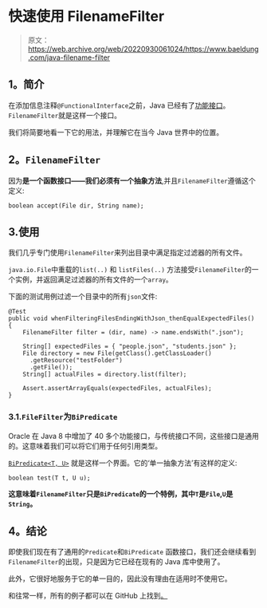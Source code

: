 # 快速使用 FilenameFilter

> 原文：<https://web.archive.org/web/20220930061024/https://www.baeldung.com/java-filename-filter>

## 1。简介

在添加信息注释`@FunctionalInterface`之前，Java 已经有了[功能接口](/web/20220526040357/https://www.baeldung.com/java-8-functional-interfaces)。`FilenameFilter`就是这样一个接口。

我们将简要地看一下它的用法，并理解它在当今 Java 世界中的位置。

## 2。`FilenameFilter`

因为**是一个函数接口——我们必须有一个抽象方法**,并且`FilenameFilter`遵循这个定义:

```
boolean accept(File dir, String name);
```

## 3.使用

我们几乎专门使用`FilenameFilter`来列出目录中满足指定过滤器的所有文件。

`java.io.File`中重载的`list(..)` 和 `listFiles(..)` 方法接受`FilenameFilter`的一个实例，并返回满足过滤器的所有文件的一个`array`。

下面的测试用例过滤一个目录中的所有`json`文件:

```
@Test
public void whenFilteringFilesEndingWithJson_thenEqualExpectedFiles() {
    FilenameFilter filter = (dir, name) -> name.endsWith(".json");

    String[] expectedFiles = { "people.json", "students.json" };
    File directory = new File(getClass().getClassLoader()
      .getResource("testFolder")
      .getFile());
    String[] actualFiles = directory.list(filter);

    Assert.assertArrayEquals(expectedFiles, actualFiles);
}
```

### 3.1.`FileFilter`为`BiPredicate`

Oracle 在 Java 8 中增加了 40 多个功能接口，与传统接口不同，这些接口是通用的。这意味着我们可以将它们用于任何引用类型。

[`BiPredicate<T, U>`](https://web.archive.org/web/20220526040357/https://docs.oracle.com/en/java/javase/11/docs/api/java.base/java/util/function/BiPredicate.html) 就是这样一个界面。它的‘单一抽象方法’有这样的定义:

```
boolean test(T t, U u);
```

**这意味着`FilenameFilter`只是`BiPredicate`的一个特例，其中`T`是`File`,`U`是`String`。**

## 4。结论

即使我们现在有了通用的`Predicate`和`BiPredicate` 函数接口，我们还会继续看到`FilenameFilter`的出现，只是因为它已经在现有的 Java 库中使用了。

此外，它很好地服务于它的单一目的，因此没有理由在适用时不使用它。

和往常一样，所有的例子都可以在 GitHub 上找到[。](https://web.archive.org/web/20220526040357/https://github.com/eugenp/tutorials/tree/master/core-java-modules/core-java-io-apis)